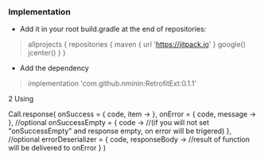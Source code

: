 ### Implementation

- Add it in your root build.gradle at the end of repositories:
>allprojects { 
      repositories {
          maven { url 'https://jitpack.io' }
          google()
          jcenter()
      }
  }
- Add the dependency
>implementation 'com.github.nminin:RetrofitExt:0.1.1'

2 Using

  Call.response(
    onSuccess = { code, item ->
    }, 
    onError = { code, message ->
    },
    //optional 
   onSuccessEmpty = { code ->
     //(if you will not set "onSuccessEmpty" and response empty, on error will be trigered)
    },
   //optional
   errorDeserializer = { code, responseBody ->
     //result of function will be delivered to onError
   }
  )
